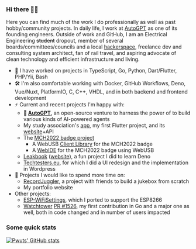 ### Hi there 👋🏼
Here you can find much of the work I do professionally as well as past hobby/community projects. In daily life, I work at [AutoGPT] as one of its founding engineers. Outside of work and GitHub, I am an Electrical Engineering ~~student~~ dropout, member of several boards/committees/councils and a local [hackerspace](https://revspace.nl), freelance dev and consulting system architect, fan of rail travel, and aspiring advocate of clean technology and efficient infrastructure and living.

[AutoGPT]: https://github.com/Significant-Gravitas/AutoGPT

* 🔭 I have worked on projects in TypeScript, Go, Python, Dart/Flutter, PHP/Yii, Bash
* 🛠️ I'm also comfortable working with Docker, GitHub Workflows, Deno, Vue/Nuxt, PlatformIO, C, C++, VHDL, and in both backend and frontend development
* ⚡ Current and recent projects I'm happy with:
  * **🤖 [AutoGPT],** an open-source venture to harness the power of to build various kinds of AI-powered agents
  * My study association's [app](https://github.com/hoco-etv/flutter-etv-app), my first Flutter project, and its [website](https://etv.tudelft.nl)+API
  * The [MCH2022 badge project](https://github.com/badgeteam/mch2022-project)
    * A WebUSB [Client Library](https://github.com/badgeteam/mch2022-webusb-lib) for the MCH2022 badge
    * A [WebIDE](https://github.com/badgeteam/mch2022-webusb-site) for the MCH2022 badge using WebUSB
  * [Leakbook](https://github.com/Pwuts/leakbook) ([website](https://facebooklekcheck.nl)), a fun project I did to learn Deno
  * [Techtesters.eu](https://techtesters.eu), for which I did a UI redesign and the implementation in Wordpress
* 🚧 Projects I would like to spend more time on:
  * [RecordJuggler](https://github.com/RecordJuggler), a project with friends to build a jukebox from scratch
  * My portfolio website
* Other projects:
  * [ESP-WiFiSettings](https://github.com/Juerd/ESP-WiFiSettings), which I ported to support the ESP8266
  * [Watchtower](https://github.com/containrrr/watchtower) [PR #1526](https://github.com/containrrr/watchtower/pull/1526), my first contribution in Go and a major one as well, both in code changed and in number of users impacted

### Some quick stats
[![Pwuts' GitHub stats](https://github-readme-stats.vercel.app/api?username=Pwuts&count_private=true&show_icons=true&theme=dark&hide_title=true)](https://github.com/anuraghazra/github-readme-stats)
